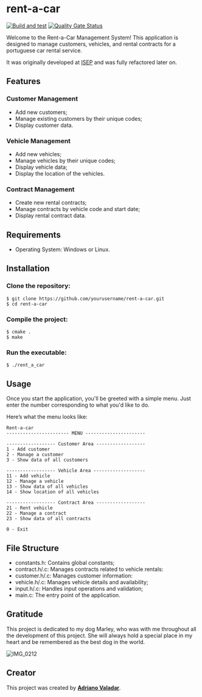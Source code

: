 # rent-a-car

[![Build and test](https://github.com/adrianovaladar/rent-a-car/actions/workflows/build_test.yml/badge.svg)](https://github.com/adrianovaladar/rent-a-car/actions/workflows/build_test.yml)
[![Quality Gate Status](https://sonarcloud.io/api/project_badges/measure?project=adrianovaladar_rent-a-car&metric=alert_status)](https://sonarcloud.io/summary/new_code?id=adrianovaladar_rent-a-car)

Welcome to the Rent-a-Car Management System! This application is designed to manage customers, vehicles, and rental contracts for a portuguese car rental service.

It was originally developed at [ISEP](https://www.isep.ipp.pt) and was fully refactored later on.

## Features
### Customer Management
- Add new customers;
- Manage existing customers by their unique codes;
- Display  customer data.
### Vehicle Management
- Add new vehicles;
- Manage vehicles by their unique codes;
- Display vehicle data;
- Display the location of the vehicles.

### Contract Management
- Create new rental contracts;
- Manage contracts by vehicle code and start date;
- Display rental contract data.

## Requirements
- Operating System: Windows or Linux.

## Installation
### Clone the repository:

```
$ git clone https://github.com/yourusername/rent-a-car.git
$ cd rent-a-car
```

### Compile the project:

```
$ cmake .
$ make
```

### Run the executable:

```
$ ./rent_a_car
```

## Usage
Once you start the application, you'll be greeted with a simple menu. Just enter the number corresponding to what you'd like to do.

Here’s what the menu looks like:

```
Rent-a-car
----------------------- MENU ----------------------

------------------ Customer Area ------------------
1 - Add customer
2 - Manage a customer
3 - Show data of all customers

------------------ Vehicle Area -------------------
11 - Add vehicle
12 - Manage a vehicle
13 - Show data of all vehicles
14 - Show location of all vehicles

------------------ Contract Area ------------------
21 - Rent vehicle
22 - Manage a contract
23 - Show data of all contracts

0 - Exit
```
## File Structure
- constants.h: Contains global constants;
- contract.h/.c: Manages contracts related to vehicle rentals:
- customer.h/.c: Manages customer information:
- vehicle.h/.c: Manages vehicle details and availability;
- input.h/.c: Handles input operations and validation;
- main.c: The entry point of the application.

## Gratitude
This project is dedicated to my dog Marley, who was with me throughout all the development of this project. She will always hold a special place in my heart and be remembered as the best dog in the world.

![IMG_0212](https://github.com/user-attachments/assets/a4a5739b-0736-4ad5-b090-cfb93217631f)

## Creator

This project was created by [**Adriano Valadar**](https://adrianovaladar.github.io).
